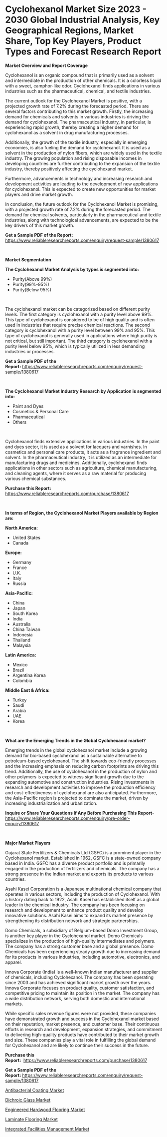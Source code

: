 <p><h1>Cyclohexanol Market Size 2023 - 2030 Global Industrial Analysis, Key Geographical Regions, Market Share, Top Key Players, Product Types and Forecast Research Report</h1></p><p><strong>Market Overview and Report Coverage</strong></p>
<p><p>Cyclohexanol is an organic compound that is primarily used as a solvent and intermediate in the production of other chemicals. It is a colorless liquid with a sweet, camphor-like odor. Cyclohexanol finds applications in various industries such as the pharmaceutical, chemical, and textile industries.</p><p>The current outlook for the Cyclohexanol Market is positive, with a projected growth rate of 7.2% during the forecasted period. There are several factors contributing to this market growth. Firstly, the increasing demand for chemicals and solvents in various industries is driving the demand for cyclohexanol. The pharmaceutical industry, in particular, is experiencing rapid growth, thereby creating a higher demand for cyclohexanol as a solvent in drug manufacturing processes.</p><p>Additionally, the growth of the textile industry, especially in emerging economies, is also fueling the demand for cyclohexanol. It is used as a solvent in the production of nylon fibers, which are widely used in the textile industry. The growing population and rising disposable incomes in developing countries are further contributing to the expansion of the textile industry, thereby positively affecting the cyclohexanol market.</p><p>Furthermore, advancements in technology and increasing research and development activities are leading to the development of new applications for cyclohexanol. This is expected to create new opportunities for market players and drive market growth.</p><p>In conclusion, the future outlook for the Cyclohexanol Market is promising, with a projected growth rate of 7.2% during the forecasted period. The demand for chemical solvents, particularly in the pharmaceutical and textile industries, along with technological advancements, are expected to be the key drivers of this market growth.</p></p>
<p><strong>Get a Sample PDF of the Report:</strong> <a href="https://www.reliableresearchreports.com/enquiry/request-sample/1380617">https://www.reliableresearchreports.com/enquiry/request-sample/1380617</a></p>
<p>&nbsp;</p>
<p><strong>Market Segmentation</strong></p>
<p><strong>The Cyclohexanol Market Analysis by types is segmented into:</strong></p>
<p><ul><li>Purity(Above 99%)</li><li>Purity(99%-95%)</li><li>Purity(Below 95%)</li></ul></p>
<p>&nbsp;</p>
<p><p>The cyclohexanol market can be categorized based on different purity levels. The first category is cyclohexanol with a purity level above 99%. This type of cyclohexanol is considered to be of high quality and is often used in industries that require precise chemical reactions. The second category is cyclohexanol with a purity level between 99% and 95%. This type of cyclohexanol is generally used in applications where high purity is not critical, but still important. The third category is cyclohexanol with a purity level below 95%, which is typically utilized in less demanding industries or processes.</p></p>
<p><strong>Get a Sample PDF of the Report:</strong>&nbsp;<a href="https://www.reliableresearchreports.com/enquiry/request-sample/1380617">https://www.reliableresearchreports.com/enquiry/request-sample/1380617</a></p>
<p>&nbsp;</p>
<p><strong>The Cyclohexanol Market Industry Research by Application is segmented into:</strong></p>
<p><ul><li>Paint and Dyes</li><li>Cosmetics & Personal Care</li><li>Pharmaceutical</li><li>Others</li></ul></p>
<p>&nbsp;</p>
<p><p>Cyclohexanol finds extensive applications in various industries. In the paint and dyes sector, it is used as a solvent for lacquers and varnishes. In cosmetics and personal care products, it acts as a fragrance ingredient and solvent. In the pharmaceutical industry, it is utilized as an intermediate for manufacturing drugs and medicines. Additionally, cyclohexanol finds applications in other sectors such as agriculture, chemical manufacturing, and cleaning agents, where it serves as a raw material for producing various chemical substances.</p></p>
<p><strong>Purchase this Report:</strong>&nbsp; <a href="https://www.reliableresearchreports.com/purchase/1380617">https://www.reliableresearchreports.com/purchase/1380617</a></p>
<p>&nbsp;</p>
<p><strong>In terms of Region, the Cyclohexanol Market Players available by Region are:</strong></p>
<p>
    <p> <strong> North America: </strong>
        <ul>
            <li>United States</li>
            <li>Canada</li>
        </ul>
        </p> 
    <p> <strong> Europe: </strong>
        <ul>
            <li>Germany</li>
            <li>France</li>
            <li>U.K.</li>
            <li>Italy</li>
            <li>Russia</li>
        </ul>
        </p> 
    <p> <strong> Asia-Pacific: </strong>
        <ul>
            <li>China</li>
            <li>Japan</li>
            <li>South Korea</li>
            <li>India</li>
            <li>Australia</li>
            <li>China Taiwan</li>
            <li>Indonesia</li>
            <li>Thailand</li>
            <li>Malaysia</li>
        </ul>
        </p> 
    <p> <strong> Latin America: </strong>
        <ul>
            <li>Mexico</li>
            <li>Brazil</li>
            <li>Argentina Korea</li>
            <li>Colombia</li>
        </ul>
        </p> 
    <p> <strong> Middle East & Africa: </strong>
        <ul>
            <li>Turkey</li>
            <li>Saudi</li>
            <li>Arabia</li>
            <li>UAE</li>
            <li>Korea</li>
        </ul>
    </p>
    </p>
<p>&nbsp;</p>
<p><strong>What are the Emerging Trends in the Global Cyclohexanol market?</strong></p>
<p><p>Emerging trends in the global cyclohexanol market include a growing demand for bio-based cyclohexanol as a sustainable alternative to petroleum-based cyclohexanol. The shift towards eco-friendly processes and the increasing emphasis on reducing carbon footprints are driving this trend. Additionally, the use of cyclohexanol in the production of nylon and other polymers is expected to witness significant growth due to the expanding automotive and construction industries. Rising investments in research and development activities to improve the production efficiency and cost-effectiveness of cyclohexanol are also anticipated. Furthermore, the Asia-Pacific region is projected to dominate the market, driven by increasing industrialization and urbanization.</p></p>
<p><strong>Inquire or Share Your Questions If Any Before Purchasing This Report</strong>- <a href="https://www.reliableresearchreports.com/enquiry/pre-order-enquiry/1380617">https://www.reliableresearchreports.com/enquiry/pre-order-enquiry/1380617</a></p>
<p>&nbsp;</p>
<p><strong>Major Market Players</strong></p>
<p><p>Gujarat State Fertilizers & Chemicals Ltd (GSFC) is a prominent player in the Cyclohexanol market. Established in 1962, GSFC is a state-owned company based in India. GSFC has a diverse product portfolio and is primarily engaged in the production of fertilizers and chemicals. The company has a strong presence in the Indian market and exports its products to various countries.</p><p>Asahi Kasei Corporation is a Japanese multinational chemical company that operates in various sectors, including the production of Cyclohexanol. With a history dating back to 1922, Asahi Kasei has established itself as a global leader in the chemical industry. The company has been focusing on research and development to enhance product quality and develop innovative solutions. Asahi Kasei aims to expand its market presence by strengthening its distribution network and strategic partnerships.</p><p>Domo Chemicals, a subsidiary of Belgium-based Domo Investment Group, is another key player in the Cyclohexanol market. Domo Chemicals specializes in the production of high-quality intermediates and polymers. The company has a strong customer base and a global presence. Domo Chemicals has been experiencing steady growth due to increasing demand for its products in various industries, including automotive, electronics, and apparel.</p><p>Innova Corporate (India) is a well-known Indian manufacturer and supplier of chemicals, including Cyclohexanol. The company has been operating since 2003 and has achieved significant market growth over the years. Innova Corporate focuses on product quality, customer satisfaction, and competitive pricing to maintain its position in the market. The company has a wide distribution network, serving both domestic and international markets.</p><p>While specific sales revenue figures were not provided, these companies have demonstrated growth and success in the Cyclohexanol market based on their reputation, market presence, and customer base. Their continuous efforts in research and development, expansion strategies, and commitment to delivering high-quality products have contributed to their market growth and size. These companies play a vital role in fulfilling the global demand for Cyclohexanol and are likely to continue their success in the future.</p></p>
<p><strong>Purchase this Report:</strong>&nbsp;&nbsp;<a href="https://www.reliableresearchreports.com/purchase/1380617">https://www.reliableresearchreports.com/purchase/1380617</a></p>
<p></p>
<p><strong>Get a Sample PDF of the Report:</strong>&nbsp;<a href="https://www.reliableresearchreports.com/enquiry/request-sample/1380617">https://www.reliableresearchreports.com/enquiry/request-sample/1380617</a></p>
<p><p><a href="https://github.com/lilstefpacute/Market-Research-Report-List-2/blob/main/antibacterial-coating-market.md">Antibacterial Coating Market</a></p><p><a href="https://github.com/rexevange/Market-Research-Report-List-2/blob/main/dichroic-glass-market.md">Dichroic Glass Market</a></p><p><a href="https://github.com/FassouRP/Market-Research-Report-List-2/blob/main/engineered-hardwood-flooring-market.md">Engineered Hardwood Flooring Market</a></p><p><a href="https://github.com/castoriffic/Market-Research-Report-List-2/blob/main/laminate-flooring-market.md">Laminate Flooring Market</a></p><p><a href="https://github.com/ashepherd82/Market-Research-Report-List-2/blob/main/integrated-facilities-management-market.md">Integrated Facilities Management Market</a></p></p>